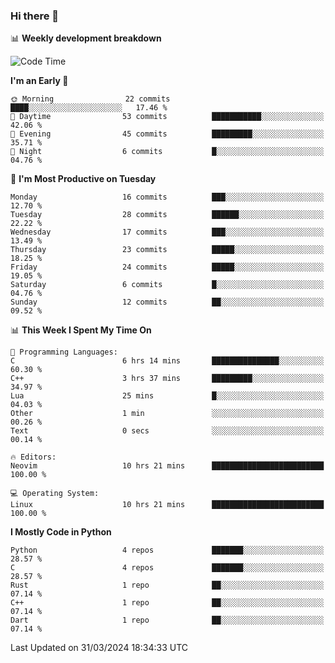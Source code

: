 ### Hi there 👋

📊 **Weekly development breakdown**
<!--START_SECTION:waka-->
![Code Time](http://img.shields.io/badge/Code%20Time-92%20hrs%2045%20mins-blue)

**I'm an Early 🐤** 

```text
🌞 Morning                22 commits          ████░░░░░░░░░░░░░░░░░░░░░   17.46 % 
🌆 Daytime                53 commits          ███████████░░░░░░░░░░░░░░   42.06 % 
🌃 Evening                45 commits          █████████░░░░░░░░░░░░░░░░   35.71 % 
🌙 Night                  6 commits           █░░░░░░░░░░░░░░░░░░░░░░░░   04.76 % 
```
📅 **I'm Most Productive on Tuesday** 

```text
Monday                   16 commits          ███░░░░░░░░░░░░░░░░░░░░░░   12.70 % 
Tuesday                  28 commits          ██████░░░░░░░░░░░░░░░░░░░   22.22 % 
Wednesday                17 commits          ███░░░░░░░░░░░░░░░░░░░░░░   13.49 % 
Thursday                 23 commits          █████░░░░░░░░░░░░░░░░░░░░   18.25 % 
Friday                   24 commits          █████░░░░░░░░░░░░░░░░░░░░   19.05 % 
Saturday                 6 commits           █░░░░░░░░░░░░░░░░░░░░░░░░   04.76 % 
Sunday                   12 commits          ██░░░░░░░░░░░░░░░░░░░░░░░   09.52 % 
```


📊 **This Week I Spent My Time On** 

```text
💬 Programming Languages: 
C                        6 hrs 14 mins       ███████████████░░░░░░░░░░   60.30 % 
C++                      3 hrs 37 mins       █████████░░░░░░░░░░░░░░░░   34.97 % 
Lua                      25 mins             █░░░░░░░░░░░░░░░░░░░░░░░░   04.03 % 
Other                    1 min               ░░░░░░░░░░░░░░░░░░░░░░░░░   00.26 % 
Text                     0 secs              ░░░░░░░░░░░░░░░░░░░░░░░░░   00.14 % 

🔥 Editors: 
Neovim                   10 hrs 21 mins      █████████████████████████   100.00 % 

💻 Operating System: 
Linux                    10 hrs 21 mins      █████████████████████████   100.00 % 
```

**I Mostly Code in Python** 

```text
Python                   4 repos             ███████░░░░░░░░░░░░░░░░░░   28.57 % 
C                        4 repos             ███████░░░░░░░░░░░░░░░░░░   28.57 % 
Rust                     1 repo              ██░░░░░░░░░░░░░░░░░░░░░░░   07.14 % 
C++                      1 repo              ██░░░░░░░░░░░░░░░░░░░░░░░   07.14 % 
Dart                     1 repo              ██░░░░░░░░░░░░░░░░░░░░░░░   07.14 % 
```




 Last Updated on 31/03/2024 18:34:33 UTC
<!--END_SECTION:waka-->
<!--
**R-enanVieira/R-enanVieira** is a ✨ _special_ ✨ repository because its `README.md` (this file) appears on your GitHub profile.

Here are some ideas to get you started:

- 🔭 I’m currently working on ...
- 🌱 I’m currently learning ...
- 👯 I’m looking to collaborate on ...
- 🤔 I’m looking for help with ...
- 💬 Ask me about ...
- 📫 How to reach me: ...
- 😄 Pronouns: ...
- ⚡ Fun fact: ...
-->
